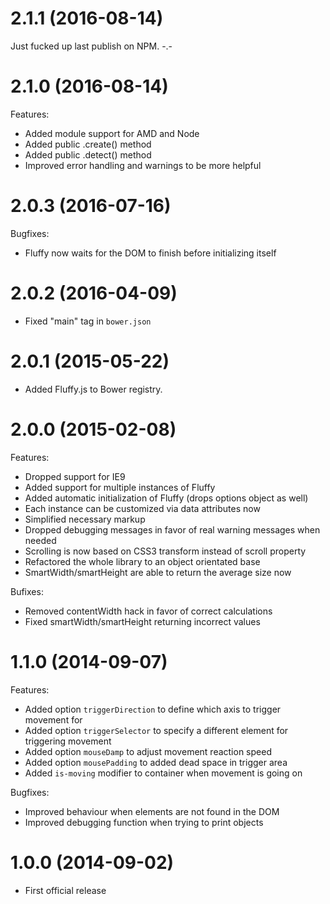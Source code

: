 # 2.1.1 (2016-08-14)

Just fucked up last publish on NPM. -.-

# 2.1.0 (2016-08-14)

Features:

- Added module support for AMD and Node
- Added public .create() method
- Added public .detect() method
- Improved error handling and warnings to be more helpful

# 2.0.3 (2016-07-16)

Bugfixes:

- Fluffy now waits for the DOM to finish before initializing itself

# 2.0.2 (2016-04-09)

- Fixed "main" tag in `bower.json`

# 2.0.1 (2015-05-22)

- Added Fluffy.js to Bower registry.

# 2.0.0 (2015-02-08)

Features:

- Dropped support for IE9
- Added support for multiple instances of Fluffy
- Added automatic initialization of Fluffy (drops options object as well)
- Each instance can be customized via data attributes now
- Simplified necessary markup
- Dropped debugging messages in favor of real warning messages when needed
- Scrolling is now based on CSS3 transform instead of scroll property
- Refactored the whole library to an object orientated base
- SmartWidth/smartHeight are able to return the average size now

Bufixes:

- Removed contentWidth hack in favor of correct calculations
- Fixed smartWidth/smartHeight returning incorrect values

# 1.1.0 (2014-09-07)

Features:

- Added option `triggerDirection` to define which axis to trigger movement for
- Added option `triggerSelector` to specify a different element for triggering movement
- Added option `mouseDamp` to adjust movement reaction speed
- Added option `mousePadding` to added dead space in trigger area
- Added `is-moving` modifier to container when movement is going on

Bugfixes:

- Improved behaviour when elements are not found in the DOM
- Improved debugging function when trying to print objects

# 1.0.0 (2014-09-02)

- First official release
